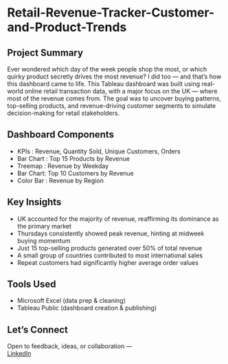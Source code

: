# Retail-Revenue-Tracker-Customer-and-Product-Trends

## Project Summary
Ever wondered which day of the week people shop the most, or which quirky product secretly drives the most revenue? I did too — and that’s how this dashboard came to life.
This Tableau dashboard was built using real-world online retail transaction data, with a major focus on the UK — where most of the revenue comes from. The goal was to uncover buying patterns, top-selling products, and revenue-driving customer segments to simulate decision-making for retail stakeholders.

## Dashboard Components
- KPIs : Revenue, Quantity Sold, Unique Customers, Orders  
- Bar Chart : Top 15 Products by Revenue  
- Treemap : Revenue by Weekday  
- Bar Chart: Top 10 Customers by Revenue
- Color Bar : Revenue by Region

## Key Insights
- UK accounted for the majority of revenue, reaffirming its dominance as the primary market  
- Thursdays consistently showed peak revenue, hinting at midweek buying momentum  
- Just 15 top-selling products generated over 50% of total revenue  
- A small group of countries contributed to most international sales  
- Repeat customers had significantly higher average order values  

## Tools Used
- Microsoft Excel (data prep & cleaning)  
- Tableau Public (dashboard creation & publishing)

## Let’s Connect
Open to feedback, ideas, or collaboration —  
[LinkedIn](www.linkedin.com/in/ashwini-bn)

